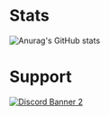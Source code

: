 # Stats
![Anurag's GitHub stats](https://github-readme-stats.vercel.app/api?username=FwB-Studio&show_icons=true&theme=merko)

# Support
<a href='https://discord.gg/fybMgxAShU'>![Discord Banner 2](https://cdn.discordapp.com/attachments/1075775449155772446/1136593783912398909/FWB-01.png?style=banner3)</a>
